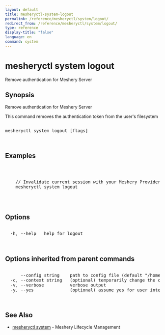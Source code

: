 ```yaml
---
layout: default
title: mesheryctl-system-logout
permalink: /reference/mesheryctl/system/logout/
redirect_from: /reference/mesheryctl/system/logout/
type: reference
display-title: "false"
language: en
command: system
---
```


# mesheryctl system logout

Remove authentication for Meshery Server

## Synopsis


Remove authentication for Meshery Server

This command removes the authentication token from the user's filesystem

<pre class='codeblock-pre'>
<div class='codeblock'>
mesheryctl system logout [flags]

</div>
</pre> 

## Examples

<pre class='codeblock-pre'>
<div class='codeblock'>


	// Invalidate current session with your Meshery Provider.
	mesheryctl system logout
	

</div>
</pre> 

## Options

<pre class='codeblock-pre'>
<div class='codeblock'>
  -h, --help   help for logout

</div>
</pre>

## Options inherited from parent commands

<pre class='codeblock-pre'>
<div class='codeblock'>
      --config string    path to config file (default "/home/admin-pc/.meshery/config.yaml")
  -c, --context string   (optional) temporarily change the current context.
  -v, --verbose          verbose output
  -y, --yes              (optional) assume yes for user interactive prompts.

</div>
</pre>

## See Also

* [mesheryctl system](system/)	 - Meshery Lifecycle Management

